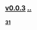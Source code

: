 ## [v0.0.3](https://github.com/littleflute/JavaScript/edit/master/issues/readme.md) [..](..)
### [31](31)
